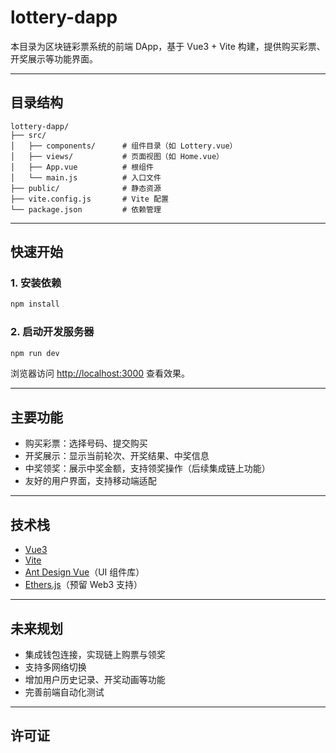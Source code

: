 # lottery-dapp

本目录为区块链彩票系统的前端 DApp，基于 Vue3 + Vite 构建，提供购买彩票、开奖展示等功能界面。

---

## 目录结构

```
lottery-dapp/
├── src/
│   ├── components/      # 组件目录（如 Lottery.vue）
│   ├── views/           # 页面视图（如 Home.vue）
│   ├── App.vue          # 根组件
│   └── main.js          # 入口文件
├── public/              # 静态资源
├── vite.config.js       # Vite 配置
└── package.json         # 依赖管理
```

---

## 快速开始

### 1. 安装依赖

```bash
npm install
```

### 2. 启动开发服务器

```bash
npm run dev
```

浏览器访问 [http://localhost:3000](http://localhost:3000) 查看效果。

---

## 主要功能

- 购买彩票：选择号码、提交购买
- 开奖展示：显示当前轮次、开奖结果、中奖信息
- 中奖领奖：展示中奖金额，支持领奖操作（后续集成链上功能）
- 友好的用户界面，支持移动端适配

---

## 技术栈

- [Vue3](https://vuejs.org/)
- [Vite](https://vitejs.dev/)
- [Ant Design Vue](https://www.antdv.com/)（UI 组件库）
- [Ethers.js](https://docs.ethers.org/)（预留 Web3 支持）

---

## 未来规划

- 集成钱包连接，实现链上购票与领奖
- 支持多网络切换
- 增加用户历史记录、开奖动画等功能
- 完善前端自动化测试

---

## 许可证